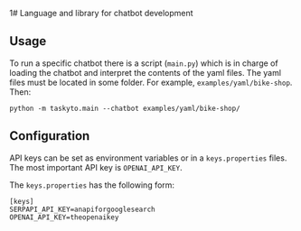 1# Language and library for chatbot development

## Usage

To run a specific chatbot there is a script (`main.py`) which is in charge of loading the chatbot and interpret the contents of the yaml files. The yaml files must be located in some folder. For example, `examples/yaml/bike-shop`. Then:

```
python -m taskyto.main --chatbot examples/yaml/bike-shop/
```

## Configuration

API keys can be set as environment variables or in a `keys.properties` files.
The most important API key is `OPENAI_API_KEY`.

The `keys.properties` has the following form:

```
[keys]
SERPAPI_API_KEY=anapiforgooglesearch
OPENAI_API_KEY=theopenaikey
```
